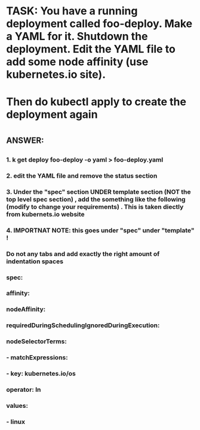 

# TASK: You have a running deployment called foo-deploy.  Make a YAML for it. Shutdown the deployment. Edit the YAML file to add some node affinity (use kubernetes.io site).
#         Then do kubectl apply to create the deployment again
#
#
## ANSWER:
##
###
### 1. k get deploy foo-deploy -o yaml > foo-deploy.yaml
### 2. edit the YAML file and remove the status section
### 3. Under the "spec" section UNDER template section (NOT the top level spec section) , add the something like the following (modify to change your requirements) . This is taken diectly from kubernets.io website
###
### 4. IMPORTNAT NOTE: this goes under "spec" under "template" !
###
###       Do not any tabs and add exactly the right amount of indentation spaces
### spec:
###   affinity:
###     nodeAffinity:
###       requiredDuringSchedulingIgnoredDuringExecution:
###         nodeSelectorTerms:
###         - matchExpressions:
###           - key: kubernetes.io/os
###             operator: In
###             values:
###            - linux

